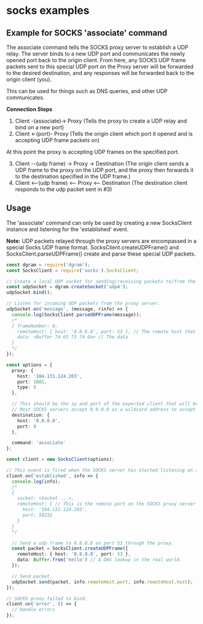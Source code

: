 # socks examples

## Example for SOCKS 'associate' command

The associate command tells the SOCKS proxy server to establish a UDP relay. The server binds to a new UDP port and communicates the newly opened port back to the origin client. From here, any SOCKS UDP frame packets sent to this special UDP port on the Proxy server will be forwarded to the desired destination, and any responses will be forwarded back to the origin client (you).

This can be used for things such as DNS queries, and other UDP communicates.

**Connection Steps**

1. Client -(associate)-> Proxy (Tells the proxy to create a UDP relay and bind on a new port)
2. Client <-(port)- Proxy (Tells the origin client which port it opened and is accepting UDP frame packets on)

At this point the proxy is accepting UDP frames on the specified port.

3. Client --(udp frame) -> Proxy -> Destination (The origin client sends a UDP frame to the proxy on the UDP port, and the proxy then forwards it to the destination specified in the UDP frame.)
4. Client <--(udp frame) <-- Proxy <-- Destination (The destination client responds to the udp packet sent in #3)

## Usage

The 'associate' command can only be used by creating a new SocksClient instance and listening for the 'established' event.

**Note:** UDP packets relayed through the proxy servers are encompassed in a special Socks UDP frame format. SocksClient.createUDPFrame() and SocksClient.parseUDPFrame() create and parse these special UDP packets.

```typescript
const dgram = require('dgram');
const SocksClient = require('socks').SocksClient;

// Create a local UDP socket for sending/receiving packets to/from the proxy.
const udpSocket = dgram.createSocket('udp4');
udpSocket.bind();

// Listen for incoming UDP packets from the proxy server.
udpSocket.on('message', (message, rinfo) => {
  console.log(SocksClient.parseUDPFrame(message));
  /*
  { frameNumber: 0,
    remoteHost: { host: '8.8.8.8', port: 53 }, // The remote host that replied with a UDP packet
    data: <Buffer 74 65 73 74 0a> // The data
  }
  */
});

const options = {
  proxy: {
    host: '104.131.124.203',
    port: 1081,
    type: 5
  },

  // This should be the ip and port of the expected client that will be sending UDP frames to the newly opened UDP port on the server.
  // Most SOCKS servers accept 0.0.0.0 as a wildcard address to accept UDP frames from any source.
  destination: {
    host: '0.0.0.0',
    port: 0
  },

  command: 'associate'
};

const client = new SocksClient(options);

// This event is fired when the SOCKS server has started listening on a new UDP port for UDP relaying.
client.on('established', info => {
  console.log(info);
  /*
  {
    socket: <Socket ...>,
    remoteHost: { // This is the remote port on the SOCKS proxy server to send UDP frame packets to.
      host: '104.131.124.203',
      port: 58232
    }
  }
  */

  // Send a udp frame to 8.8.8.8 on port 53 through the proxy.
  const packet = SocksClient.createUDPFrame({
    remoteHost: { host: '8.8.8.8', port: 53 },
    data: Buffer.from('hello') // A DNS lookup in the real world.
  });

  // Send packet.
  udpSocket.send(packet, info.remoteHost.port, info.remoteHost.host);
});

// SOCKS proxy failed to bind.
client.on('error', () => {
  // Handle errors
});
```
